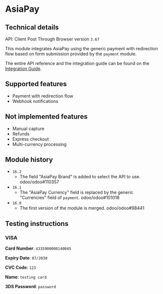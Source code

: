 # AsiaPay

## Technical details

API: Client Post Through Browser version `3.67`

This module integrates AsiaPay using the generic payment with redirection flow based on form
submission provided by the `payment` module.

The entire API reference and the integration guide can be found on the
[Integration Guide](https://www.paydollar.com/pdf/op/enpdintguide.pdf).

## Supported features

- Payment with redirection flow
- Webhook notifications

## Not implemented features

- Manual capture
- Refunds
- Express checkout
- Multi-currency processing

## Module history

- `16.2`
  - The field "AsiaPay Brand" is added to select the API to use. odoo/odoo#110357
- `16.1`
  - The "AsiaPay Currency" field is replaced by the generic "Currencies" field of `payment`.
    odoo/odoo#101018
- `16.0`
  - The first version of the module is merged. odoo/odoo#98441

## Testing instructions

### VISA

**Card Number**: `4335900000140045`

**Expiry Date**: `07/2030`

**CVC Code**: `123`

**Name**: `testing card`

**3DS Password**: `password`
